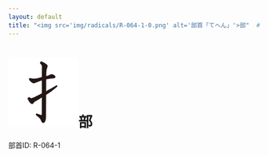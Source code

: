 ```yaml
---
layout: default
title: "<img src='img/radicals/R-064-1-0.png' alt='部首「てへん」'>部"  # glyphをタイトルに使用
---
```


# <img src='img/radicals/R-064-1-0.png' alt='部首「てへん」'>部
部首ID: R-064-1
